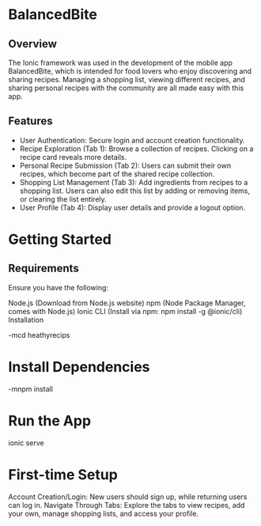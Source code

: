 # BalancedBite


## Overview
The Ionic framework was used in the development of the mobile app BalancedBite, which is intended for food lovers who enjoy discovering and sharing recipes. Managing a shopping list, viewing different recipes, and sharing personal recipes with the community are all made easy with this app.

## Features

- User Authentication: Secure login and account creation functionality.
- Recipe Exploration (Tab 1): Browse a collection of recipes. Clicking on a recipe card reveals more details.
- Personal Recipe Submission (Tab 2): Users can submit their own recipes, which become part of the shared recipe collection.
- Shopping List Management (Tab 3): Add ingredients from recipes to a shopping list. Users can also edit this list by adding or removing items, or clearing the list entirely.
- User Profile (Tab 4): Display user details and provide a logout option.

# Getting Started

## Requirements
Ensure you have the following:

Node.js (Download from Node.js website)
npm (Node Package Manager, comes with Node.js)
Ionic CLI (Install via npm: npm install -g @ionic/cli)
Installation

-mcd heathyrecips

# Install Dependencies
-mnpm install
# Run the App
ionic serve

# First-time Setup
Account Creation/Login: New users should sign up, while returning users can log in.
Navigate Through Tabs: Explore the tabs to view recipes, add your own, manage shopping lists, and access your profile.
